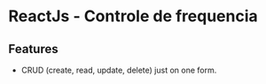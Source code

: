 # ReactJs - Controle de frequencia

## Features
* CRUD (create, read, update, delete) just on one form.


